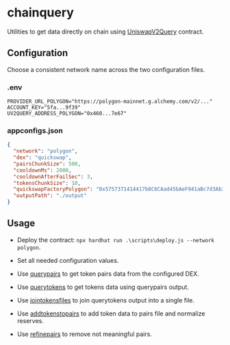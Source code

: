 # chainquery

Utilities to get data directly on chain using [UniswapV2Query](contracts/UniswapV2Query.sol) contract.

## Configuration

Choose a consistent network name across the two configuration files.

### .env

```text
PROVIDER_URL_POLYGON="https://polygon-mainnet.g.alchemy.com/v2/..."
ACCOUNT_KEY="5fa...9f39"
UV2QUERY_ADDRESS_POLYGON="0x460...7e67"
```

### appconfigs.json

```json
{
  "network": "polygon",
  "dex": "quickswap",
  "pairsChunkSize": 500,
  "cooldownMs": 2000,
  "cooldownAfterFailSec": 3,
  "tokensChunkSize": 10,
  "quickswapFactoryPolygon": "0x5757371414417b8C6CAad45bAeF941aBc7d3Ab32",
  "outputPath": "./output"
}
```

## Usage

- Deploy the contract: `npx hardhat run .\scripts\deploy.js --network polygon`.

- Set all needed configuration values.

- Use [querypairs](scripts/query/querypairs.js) to get token pairs data from the configured DEX.

- Use [querytokens](scripts/query/querytokens.js) to get tokens data using querypairs output.

- Use [jointokensfiles](scripts/postproc/jointokensfiles.js) to join querytokens output into a single file.

- Use [addtokenstopairs](scripts/postproc/addtokenstopairs.js) to add token data to pairs file and normalize reserves.

- Use [refinepairs](scripts/refine/refinepairsjs) to remove not meaningful pairs.
